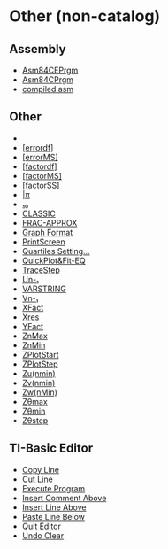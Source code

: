 # Other (non-catalog)


## Assembly

 * <a href="../tokens/Asm84CEPrgm.md" title="0xEF7A">Asm84CEPrgm</a>
 * <a href="../tokens/Asm84CPrgm.md" title="0xEF68">Asm84CPrgm</a>
 * <a href="../tokens/compiled asm.md" title="0xBB6D">compiled asm</a>

## Other

 * <a href="../tokens/0x00.md" title="0x00"></a>
 * <a href="../tokens/[errordf].md" title="0x623A">[errordf]</a>
 * <a href="../tokens/[errorMS].md" title="0x623C">[errorMS]</a>
 * <a href="../tokens/[factordf].md" title="0x6237">[factordf]</a>
 * <a href="../tokens/[factorMS].md" title="0x6239">[factorMS]</a>
 * <a href="../tokens/[factorSS].md" title="0x6238">[factorSS]</a>
 * <a href="../tokens/π_(other).md" title="0xBBA7">|π</a>
 * <a href="../tokens/₁₀.md" title="0xBBEA">₁₀</a>
 * <a href="../tokens/CLASSIC_(other).md" title="0xEF36">CLASSIC</a>
 * <a href="../tokens/FRAC-APPROX.md" title="0xEF3D">FRAC-APPROX</a>
 * <a href="../tokens/Graph Format.md" title="0x7E">Graph Format</a>
 * <a href="../tokens/PrintScreen.md" title="0x91">PrintScreen</a>
 * <a href="../tokens/Quartiles Setting….md" title="0xEF81">Quartiles Setting…</a>
 * <a href="../tokens/QuickPlot&Fit-EQ.md" title="0xEF66">QuickPlot&Fit-EQ</a>
 * <a href="../tokens/TraceStep.md" title="0x6338">TraceStep</a>
 * <a href="../tokens/Un-₁.md" title="0x6306">Un-₁</a>
 * <a href="../tokens/VARSTRING.md" title="0xAA">VARSTRING</a>
 * <a href="../tokens/Vn-₁.md" title="0x6307">Vn-₁</a>
 * <a href="../tokens/XFact.md" title="0x6328">XFact</a>
 * <a href="../tokens/Xres.md" title="0x6336">Xres</a>
 * <a href="../tokens/YFact.md" title="0x6329">YFact</a>
 * <a href="../tokens/ZnMax.md" title="0x631E">ZnMax</a>
 * <a href="../tokens/ZnMin.md" title="0x6320">ZnMin</a>
 * <a href="../tokens/ZPlotStart.md" title="0x631C">ZPlotStart</a>
 * <a href="../tokens/ZPlotStep.md" title="0x6335">ZPlotStep</a>
 * <a href="../tokens/Zu(nmin).md" title="0x6308">Zu(nmin)</a>
 * <a href="../tokens/Zv(nmin).md" title="0x6309">Zv(nmin)</a>
 * <a href="../tokens/Zw(nMin).md" title="0x6333">Zw(nMin)</a>
 * <a href="../tokens/Zθmax.md" title="0x6317">Zθmax</a>
 * <a href="../tokens/Zθmin.md" title="0x6316">Zθmin</a>
 * <a href="../tokens/Zθstep.md" title="0x6325">Zθstep</a>

## TI-Basic Editor

 * <a href="../tokens/Copy Line.md" title="0xEFA2">Copy Line</a>
 * <a href="../tokens/Cut Line.md" title="0xEFA1">Cut Line</a>
 * <a href="../tokens/Execute Program.md" title="0xEF9E">Execute Program</a>
 * <a href="../tokens/Insert Comment Above.md" title="0xEFA4">Insert Comment Above</a>
 * <a href="../tokens/Insert Line Above.md" title="0xEFA0">Insert Line Above</a>
 * <a href="../tokens/Paste Line Below.md" title="0xEFA3">Paste Line Below</a>
 * <a href="../tokens/Quit Editor.md" title="0xEFA5">Quit Editor</a>
 * <a href="../tokens/Undo Clear.md" title="0xEF9F">Undo Clear</a>

